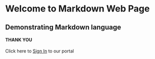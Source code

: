 # Welcome to Markdown Web Page
## Demonstrating Markdown language
#### THANK YOU
Click here to [Sign In](login.html) to our portal
